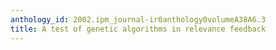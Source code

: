 ```yaml
---
anthology_id: 2002.ipm_journal-ir0anthology0volumeA38A6.3
title: A test of genetic algorithms in relevance feedback
---
```


